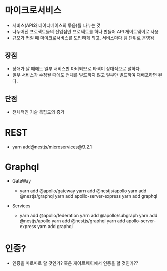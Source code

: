 # 마이크로서비스

- 서비스(API와 데이터베이스의 묶음)를 나누는 것
- 나누어진 프로젝트들의 진입점인 프로젝트를 하나 만들어 API 게이트웨이로 사용
- 규모가 커질 때 마이크로서비스를 도입하게 되고, 서비스마다 팀 단위로 운영됨

## 장점

- 장애가 날 때에도 일부 서비스만 마비되므로 타격이 상대적으로 덜하다.
- 일부 서비스가 수정될 때에도 전체를 빌드하지 않고 일부만 빌드하여 재배포하면 된다.

## 단점

- 전체적인 기술 복잡도의 증가

# REST

- yarn add@nestjs/microservices@9.2.1

# Graphql

- GateWay

  - yarn add @apollo/gateway yarn add @nestjs/apollo yarn add @nestjs/graphql yarn add apollo-server-express yarn add graphql

- Services
  - yarn add @apollo/federation yarn add @apollo/subgraph yarn add @nestjs/apollo yarn add @nestjs/graphql yarn add apollo-server-express yarn add graphql

# 인증?

- 인증을 따로따로 할 것인가? 혹은 게이트웨이에서 인증을 할 것인가??
